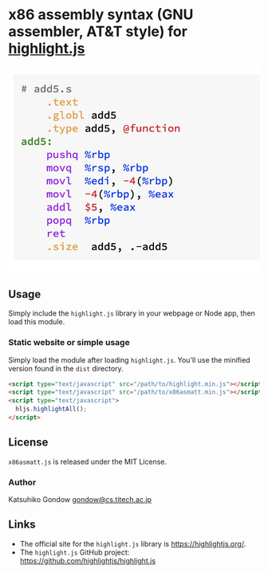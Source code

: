 # x86 assembly syntax (GNU assembler, AT&amp;T style) for [highlight.js](https://highlightjs.org/)

![exmaple](./screenshot.png)

## Usage

Simply include the `highlight.js` library in your webpage or Node app, then load this module.

### Static website or simple usage

Simply load the module after loading `highlight.js`.  You'll use the minified version found in the `dist` directory.

```html
<script type="text/javascript" src="/path/to/highlight.min.js"></script>
<script type="text/javascript" src="/path/to/x86asmatt.min.js"></script>
<script type="text/javascript">
  hljs.highlightAll();
</script>
```

## License

`x86asmatt.js` is released under the MIT License.

### Author

Katsuhiko Gondow <gondow@cs.titech.ac.jp>

## Links

- The official site for the `highlight.js` library is <https://highlightjs.org/>.
- The `highlight.js` GitHub project: <https://github.com/highlightjs/highlight.js>



